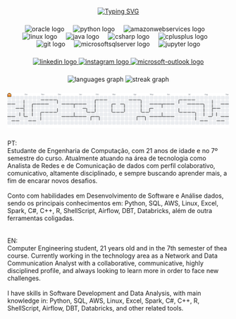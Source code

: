 <h1 align="center"></h1>
<div align="center">
  <a href="https://git.io/typing-svg">
    <img src="https://readme-typing-svg.demolab.com?font=Fira+Code&weight=500&size=32&pause=1000&color=00BFFF&center=true&vCenter=true&random=false&width=524&lines=%E2%8A%B9+Luan+dos+Reis+Felix+de+Lima+%E2%8A%B9+" alt="Typing SVG">
  </a>
</div>

###

<div align="center">
  <img src="https://cdn.jsdelivr.net/gh/devicons/devicon/icons/oracle/oracle-original.svg" height="50" alt="oracle logo"  />
  <img width="12" />
  <img src="https://skillicons.dev/icons?i=py" height="50" alt="python logo"  />
  <img width="12" />
  <img src="https://skillicons.dev/icons?i=aws" height="50" alt="amazonwebservices logo"  />
  <img width="12" />
  <img src="https://cdn.jsdelivr.net/gh/devicons/devicon/icons/linux/linux-original.svg" height="50" alt="linux logo"  />
  <img width="12" />
  <img src="https://cdn.jsdelivr.net/gh/devicons/devicon/icons/java/java-original.svg" height="50" alt="java logo"  />
  <img width="12" />
  <img src="https://cdn.jsdelivr.net/gh/devicons/devicon/icons/csharp/csharp-original.svg" height="50" alt="csharp logo"  />
  <img width="12" />
  <img src="https://cdn.jsdelivr.net/gh/devicons/devicon/icons/cplusplus/cplusplus-original.svg" height="50" alt="cplusplus logo"  />
  <img width="12" />
  <img src="https://cdn.jsdelivr.net/gh/devicons/devicon/icons/git/git-original.svg" height="50" alt="git logo"  />
  <img width="12" />
  <img src="https://cdn.jsdelivr.net/gh/devicons/devicon/icons/microsoftsqlserver/microsoftsqlserver-plain.svg" height="50" alt="microsoftsqlserver logo"  />
  <img width="12" />
  <img src="https://cdn.jsdelivr.net/gh/devicons/devicon/icons/jupyter/jupyter-original.svg" height="50" alt="jupyter logo"  />
</div>

###

<div align="center">
  <a href="https://www.linkedin.com/in/luan-dos-reis-felix-de-lima" target="_blank">
    <img src="https://img.shields.io/static/v1?message=LinkedIn&logo=linkedin&label=&color=0077B5&logoColor=white&labelColor=&style=for-the-badge" height="30" alt="linkedin logo"  />
  </a>
  <a href="https://www.instagram.com/_luanfelix" target="_blank">
    <img src="https://img.shields.io/static/v1?message=Instagram&logo=instagram&label=&color=E4405F&logoColor=white&labelColor=&style=for-the-badge" height="30" alt="instagram logo"  />
  </a>
  <a href="mailto:luan.felix.lima@outlook.com" target="_blank">
    <img src="https://img.shields.io/static/v1?message=Outlook&logo=microsoft-outlook&label=&color=0078D4&logoColor=white&labelColor=&style=for-the-badge" height="30" alt="microsoft-outlook logo"  />
  </a>
</div>

###

<div align="center">
  <img src="https://github-readme-stats.vercel.app/api/top-langs?username=luanfelixlima&locale=en&hide_title=false&layout=compact&card_width=320&langs_count=6&theme=gotham&hide_border=true&order=2" height="200" alt="languages graph"  />
  <img src="https://streak-stats.demolab.com?user=luanfelixlima&locale=en&mode=daily&theme=gotham&hide_border=true&border_radius=5&order=3" height="150" alt="streak graph"  />
</div>

###

<picture>
  <source media="(prefers-color-scheme: dark)" srcset="https://raw.githubusercontent.com/luanfelixlima/luanfelixlima/output/pacman-contribution-graph-dark.svg">
  <source media="(prefers-color-scheme: light)" srcset="https://raw.githubusercontent.com/luanfelixlima/luanfelixlima/output/pacman-contribution-graph.svg">
  <img alt="pacman contribution graph" src="https://raw.githubusercontent.com/luanfelixlima/luanfelixlima/output/pacman-contribution-graph.svg">
</picture>

###

<p align="left">PT:<br>Estudante de Engenharia de Computação, com 21 anos de idade e no 7º semestre do curso. Atualmente atuando na área de tecnologia como Analista de Redes e de Comunicação de dados com perfil colaborativo, comunicativo, altamente disciplinado, e sempre buscando aprender mais, a fim de encarar novos desafios.<br><br>Conto com habilidades em Desenvolvimento de Software e Análise dados, sendo os principais conhecimentos em: Python, SQL, AWS, Linux, Excel, Spark, C#, C++, R, ShellScript, Airflow, DBT, Databricks, além de outra ferramentas coligadas.<br><br><br>EN:<br>Computer Engineering student, 21 years old and in the 7th semester of thea course. Currently working in the technology area as a Network and Data Communication Analyst with a collaborative, communicative, highly disciplined profile, and always looking to learn more in order to face new challenges.<br><br>I have skills in Software Development and Data Analysis, with main knowledge in: Python, SQL, AWS, Linux, Excel, Spark, C#, C++, R, ShellScript, Airflow, DBT, Databricks, and other related tools.</p>

###
